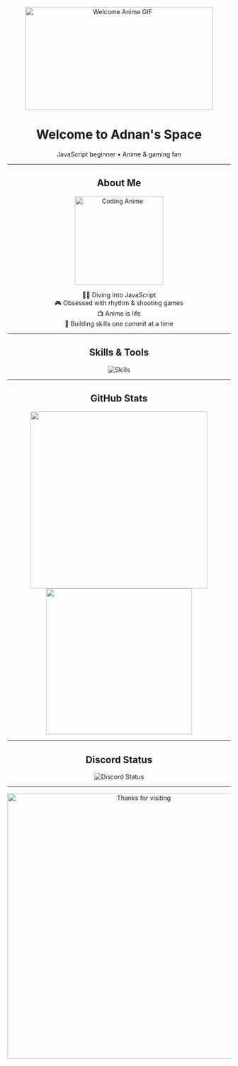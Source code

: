 <p align="center">
  <img src="https://media1.tenor.com/m/CBxyvlf0CMoAAAAC/welcome-anime.gif" width="424" height="232" alt="Welcome Anime GIF" />
</p>

<h1 align="center">Welcome to Adnan's Space</h1>
<p align="center">
  JavaScript beginner • Anime & gaming fan
</p>

---

<h2 align="center">About Me</h2>
<p align="center">
  <img src="https://media.tenor.com/1vkLQoel5hQAAAAd/coding-anime.gif" width="200" alt="Coding Anime" />
</p>
<p align="center">
  👨‍💻 Diving into JavaScript<br>
  🎮 Obsessed with rhythm & shooting games<br>
  📺 Anime is life<br>
  🎯 Building skills one commit at a time
</p>

---

<h2 align="center">Skills & Tools</h2>
<p align="center">
  <img src="https://skillicons.dev/icons?i=html,css,js,git,vscode" alt="Skills" />
</p>

---

<h2 align="center">GitHub Stats</h2>
<p align="center">
  <img src="https://github-readme-stats.vercel.app/api?username=Adnan&show_icons=true&theme=radical" width="400" />
  <img src="https://github-readme-stats.vercel.app/api/top-langs/?username=Adnan&layout=compact&theme=radical" width="330" />
</p>

---

<h2 align="center">Discord Status</h2>
<p align="center">
  <img src="https://lanyard.cnrad.dev/api/your_discord_id_here?theme=dark&bg=0d1117&borderRadius=12px" alt="Discord Status" />
</p>

---

<p align="center">
  <img src="https://i.imgur.com/8kqN8jY.gif" width="600" alt="Thanks for visiting" />
</p>
